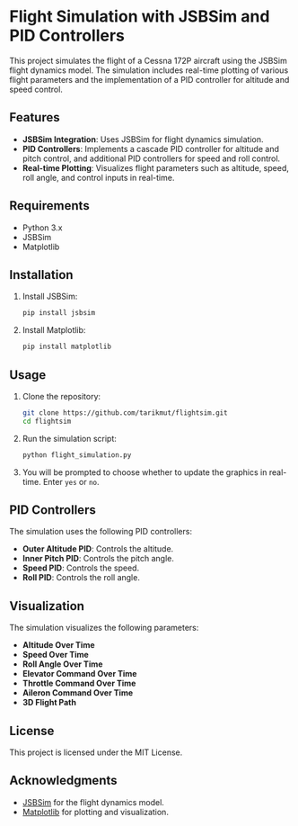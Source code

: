 # Flight Simulation with JSBSim and PID Controllers

This project simulates the flight of a Cessna 172P aircraft using the JSBSim flight dynamics model. The simulation includes real-time plotting of various flight parameters and the implementation of a PID controller for altitude and speed control.

## Features

- **JSBSim Integration**: Uses JSBSim for flight dynamics simulation.
- **PID Controllers**: Implements a cascade PID controller for altitude and pitch control, and additional PID controllers for speed and roll control.
- **Real-time Plotting**: Visualizes flight parameters such as altitude, speed, roll angle, and control inputs in real-time.

## Requirements

- Python 3.x
- JSBSim
- Matplotlib

## Installation

1. Install JSBSim:
    ```bash
    pip install jsbsim
    ```

2. Install Matplotlib:
    ```bash
    pip install matplotlib
    ```

## Usage

1. Clone the repository:
    ```bash
    git clone https://github.com/tarikmut/flightsim.git
    cd flightsim
    ```

2. Run the simulation script:
    ```bash
    python flight_simulation.py
    ```

3. You will be prompted to choose whether to update the graphics in real-time. Enter `yes` or `no`.

## PID Controllers

The simulation uses the following PID controllers:

- **Outer Altitude PID**: Controls the altitude.
- **Inner Pitch PID**: Controls the pitch angle.
- **Speed PID**: Controls the speed.
- **Roll PID**: Controls the roll angle.

## Visualization

The simulation visualizes the following parameters:

- **Altitude Over Time**
- **Speed Over Time**
- **Roll Angle Over Time**
- **Elevator Command Over Time**
- **Throttle Command Over Time**
- **Aileron Command Over Time**
- **3D Flight Path**

## License

This project is licensed under the MIT License.

## Acknowledgments

- [JSBSim](https://github.com/JSBSim-Team/jsbsim) for the flight dynamics model.
- [Matplotlib](https://matplotlib.org/) for plotting and visualization.
